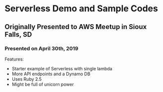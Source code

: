 # Serverless Demo and Sample Codes

## Originally Presented to AWS Meetup in Sioux Falls, SD
### Presented on April 30th, 2019

Features:
- Starter example of Serverless with single lambda
- More API endpoints and a Dynamo DB
- Uses Ruby 2.5
- Might be full of unicorn power
